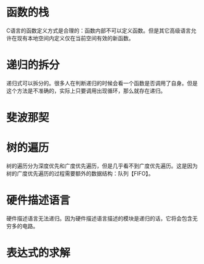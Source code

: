 # 函数的栈
C语言的函数定义方式是合理的：函数内部不可以定义函数。但是其它高级语言允许在现有本地空间内定义仅在当前空间有效的新函数。



# 递归的拆分
递归式可以拆分的。很多人在判断递归的时候会看一个函数是否调用了自身。但是这个方法是不准确的，实际上只要调用出现循环，那么就存在递归。



# 斐波那契



# 树的遍历
树的遍历分为深度优先和广度优先遍历，但是几乎看不到广度优先遍历。这是因为树的广度优先遍历的过程需要额外的数据结构：队列【FIFO】。


# 硬件描述语言
硬件描述语言无法递归。因为硬件描述语言描述的模块是递归的话，它将会包含无穷多的电路。



# 表达式的求解

